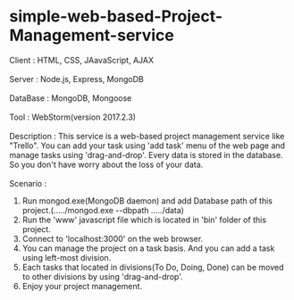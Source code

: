 # simple-web-based-Project-Management-service

Client : HTML, CSS, JAavaScript, AJAX<br><br>
Server : Node.js, Express, MongoDB<br><br>
DataBase : MongoDB, Mongoose<br><br>
Tool : WebStorm(version 2017.2.3)<br><br>
Description : This service is a web-based project management service like "Trello". You can add your task using 'add task' menu of the web page and manage tasks using 'drag-and-drop'. Every data is stored in the database. So you don't have worry about the loss of your data.
<br><br>
Scenario : 
1. Run mongod.exe(MongoDB daemon) and add Database path of this project.(...../mongod.exe --dbpath ...../data)
2. Run the 'www' javascript file which is located in 'bin' folder of this project.
3. Connect to 'localhost:3000' on the web browser.
4. You can manage the project on a task basis. And you can add a task using left-most division.
5. Each tasks that located in divisions(To Do, Doing, Done) can be moved to other divisions by using 'drag-and-drop'.
6. Enjoy your project management.
